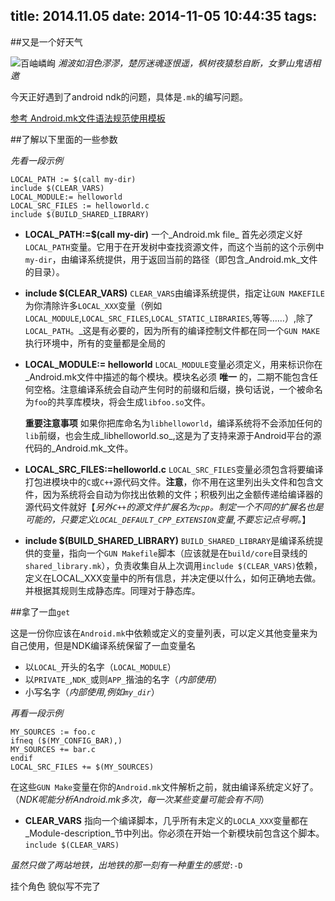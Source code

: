 title: 2014.11.05
date: 2014-11-05 10:44:35
tags:
---

##又是一个好天气

<!-- more -->

![百岫嶙峋](http://img-pili.qiniudn.com/pili/desktop/baixulinxun.gif)
_湘波如泪色漻漻，楚厉迷魂逐恨遥，枫树夜猿愁自断，女萝山鬼语相邀_

今天正好遇到了android ndk的问题，具体是`.mk`的编写问题。

[参考 Android.mk文件语法规范使用模板](http://www.cnblogs.com/leaven/archive/2011/01/25/1944688.html)

##了解以下里面的一些参数

_先看一段示例_
```
LOCAL_PATH := $(call my-dir)
include $(CLEAR_VARS)
LOCAL_MODULE:= helloworld
LOCAL_SRC_FILES := helloworld.c
include $(BUILD_SHARED_LIBRARY)
```

* **LOCAL_PATH:=$(call my-dir)**
	一个_Android.mk file_ 首先必须定义好`LOCAL_PATH`变量。它用于在开发树中查找资源文件，而这个当前的这个示例中`my-dir`，由编译系统提供，用于返回当前的路径（即包含_Android.mk_文件的目录）。
* **include $(CLEAR_VARS)**
	`CLEAR_VARS`由编译系统提供，指定让`GUN MAKEFILE`为你清除许多`LOCAL_XXX`变量（例如 `LOCAL_MODULE`,`LOCAL_SRC_FILES`,`LOCAL_STATIC_LIBRARIES`,等等……）,除了`LOCAL_PATH`。_这是有必要的，因为所有的编译控制文件都在同一个`GUN MAKE`执行环境中，所有的变量都是全局的
* **LOCAL_MODULE:= helloworld**
	`LOCAL_MODULE`变量必须定义，用来标识你在_Android.mk文件中描述的每个模块。模块名必须 **唯一** 的，二期不能包含任何空格。注意编译系统会自动产生何时的前缀和后缀，换句话说，一个被命名为`foo`的共享库模块，将会生成`libfoo.so`文件。

	**重要注意事项**
	如果你把库命名为`libhelloworld`，编译系统将不会添加任何的`lib`前缀，也会生成_libhelloworld.so_,这是为了支持来源于Android平台的源代码的_Android.mk_文件。

* **LOCAL_SRC_FILES:=helloworld.c**
	`LOCAL_SRC_FILES`变量必须包含将要编译打包进模块中的`C`或`C++`源代码文件。**注意**，你不用在这里列出头文件和包含文件，因为系统将会自动为你找出依赖的文件；积极列出之金额传递给编译器的源代码文件就好【_另外`C++`的源文件扩展名为`cpp`。制定一个不同的扩展名也是可能的，只要定义`LOCAL_DEFAULT_CPP_EXTENSION`变量,不要忘记点号啊。_】

* **include $(BUILD_SHARED_LIBRARY)**
	`BUILD_SHARED_LIBRARY`是编译系统提供的变量，指向一个`GUN Makefile`脚本（应该就是在`build/core`目录线的`shared_library.mk`），负责收集自从上次调用`include $(CLEAR_VARS)`依赖，定义在LOCAL_XXX变量中的所有信息，并决定便以什么，如何正确地去做。并根据其规则生成静态库。同理对于静态库。


##拿了一血`get`

这是一份你应该在`Android.mk`中依赖或定义的变量列表，可以定义其他变量来为自己使用，但是NDK编译系统保留了一血变量名
* 以`LOCAL_`开头的名字（`LOCAL_MODULE`）
* 以`PRIVATE_`,`NDK_`或则`APP_`揩油的名字（_内部使用_）
* 小写名字（_内部使用,例如`my_dir`_）

_再看一段示例_
```
MY_SOURCES := foo.c
ifneq ($(MY_CONFIG_BAR),)
MY_SOURCES += bar.c
endif
LOCAL_SRC_FILES += $(MY_SOURCES)
```

在这些`GUN Make`变量在你的`Android.mk`文件解析之前，就由编译系统定义好了。（_NDK呢能分析Android.mk多次，每一次某些变量可能会有不同_）

* **CLEAR_VARS**
指向一个编译脚本，几乎所有未定义的`LOCLA_XXX`变量都在_Module-description_节中列出。你必须在开始一个新模块前包含这个脚本。 `include $(CLEAR_VARS)`






























_虽然只做了两站地铁，出地铁的那一刻有一种重生的感觉_`:-D`

挂个角色
貌似写不完了